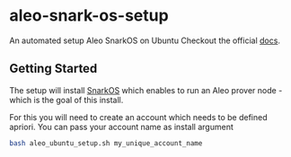 # aleo-snark-os-setup
An automated setup Aleo SnarkOS on Ubuntu 
Checkout the official [docs](https://github.com/AleoHQ/snarkOS).

## Getting Started
The setup will install [SnarkOS](https://github.com/AleoHQ/snarkOS) which enables to run an Aleo prover node - which is the goal of this install.

For this you will need to create an account which needs to be defined apriori. You can pass your account name as install argument

```bash
bash aleo_ubuntu_setup.sh my_unique_account_name
```